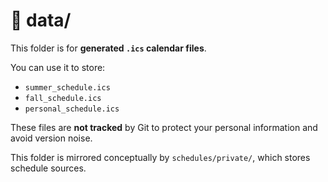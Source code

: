 # 📁 data/

This folder is for **generated `.ics` calendar files**.

You can use it to store:

- `summer_schedule.ics`
- `fall_schedule.ics`
- `personal_schedule.ics`

These files are **not tracked** by Git to protect your personal information and avoid version noise.

This folder is mirrored conceptually by `schedules/private/`, which stores schedule sources.
